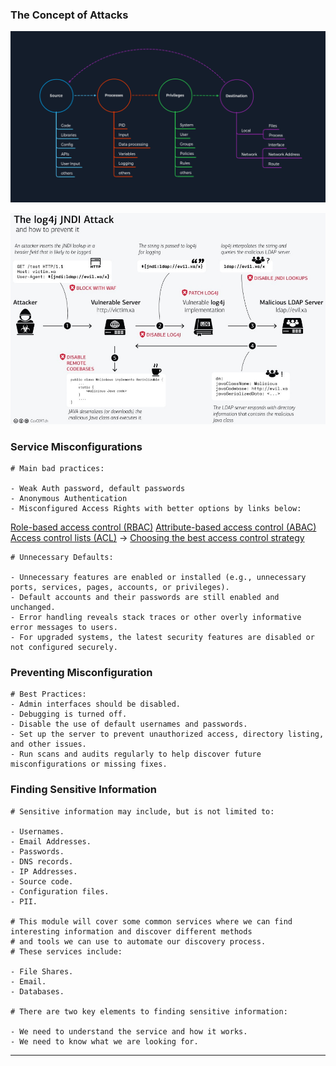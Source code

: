 ### The Concept of Attacks


![Attack concept](./attack_concept2.webp "Attack concept")

![Attack concept](./log4jattack.webp "Attack concept")

### Service Misconfigurations

```
# Main bad practices:

- Weak Auth password, default passwords
- Anonymous Authentication
- Misconfigured Access Rights with better options by links below:
```

[Role-based access control (RBAC)](https://en.wikipedia.org/wiki/Role-based_access_control)
[Attribute-based access control (ABAC)](https://en.wikipedia.org/wiki/Attribute-based_access_control)
[Access control lists (ACL)](https://en.wikipedia.org/wiki/Access-control_list) 
->
[Choosing the best access control strategy](https://authress.io/knowledge-base/academy/topics/access-control-strategies)

```
# Unnecessary Defaults:

- Unnecessary features are enabled or installed (e.g., unnecessary ports, services, pages, accounts, or privileges).
- Default accounts and their passwords are still enabled and unchanged.
- Error handling reveals stack traces or other overly informative error messages to users.
- For upgraded systems, the latest security features are disabled or not configured securely.
```

### Preventing Misconfiguration

```
# Best Practices:
- Admin interfaces should be disabled.
- Debugging is turned off.
- Disable the use of default usernames and passwords.
- Set up the server to prevent unauthorized access, directory listing, and other issues.
- Run scans and audits regularly to help discover future misconfigurations or missing fixes.

```

### Finding Sensitive Information

```
# Sensitive information may include, but is not limited to:

- Usernames.
- Email Addresses.
- Passwords.
- DNS records.
- IP Addresses.
- Source code.
- Configuration files.
- PII.

# This module will cover some common services where we can find interesting information and discover different methods 
# and tools we can use to automate our discovery process. 
# These services include:

- File Shares.
- Email.
- Databases.

# There are two key elements to finding sensitive information:

- We need to understand the service and how it works.
- We need to know what we are looking for.
```
-----------------------------------------